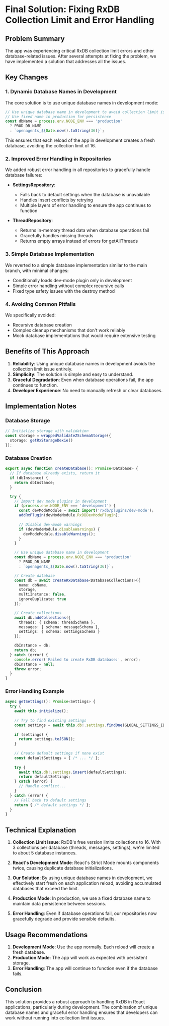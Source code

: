 # Final Solution: Fixing RxDB Collection Limit and Error Handling

## Problem Summary

The app was experiencing critical RxDB collection limit errors and other database-related issues. After several attempts at fixing the problem, we have implemented a solution that addresses all the issues.

## Key Changes

### 1. Dynamic Database Names in Development

The core solution is to use unique database names in development mode:

```typescript
// Use unique database name in development to avoid collection limit issues
// Use fixed name in production for persistence
const dbName = process.env.NODE_ENV === 'production' 
  ? PROD_DB_NAME 
  : `openagents_${Date.now().toString(36)}`;
```

This ensures that each reload of the app in development creates a fresh database, avoiding the collection limit of 16.

### 2. Improved Error Handling in Repositories

We added robust error handling in all repositories to gracefully handle database failures:

- **SettingsRepository**: 
  - Falls back to default settings when the database is unavailable
  - Handles insert conflicts by retrying
  - Multiple layers of error handling to ensure the app continues to function

- **ThreadRepository**:
  - Returns in-memory thread data when database operations fail
  - Gracefully handles missing threads
  - Returns empty arrays instead of errors for getAllThreads

### 3. Simple Database Implementation

We reverted to a simple database implementation similar to the main branch, with minimal changes:

- Conditionally loads dev-mode plugin only in development
- Simple error handling without complex recursive calls
- Fixed type safety issues with the destroy method

### 4. Avoiding Common Pitfalls

We specifically avoided:
- Recursive database creation
- Complex cleanup mechanisms that don't work reliably
- Mock database implementations that would require extensive testing

## Benefits of This Approach

1. **Reliability**: Using unique database names in development avoids the collection limit issue entirely.
2. **Simplicity**: The solution is simple and easy to understand.
3. **Graceful Degradation**: Even when database operations fail, the app continues to function.
4. **Developer Experience**: No need to manually refresh or clear databases.

## Implementation Notes

### Database Storage

```typescript
// Initialize storage with validation
const storage = wrappedValidateZSchemaStorage({
  storage: getRxStorageDexie()
});
```

### Database Creation

```typescript
export async function createDatabase(): Promise<Database> {
  // If database already exists, return it
  if (dbInstance) {
    return dbInstance;
  }

  try {
    // Import dev mode plugins in development
    if (process.env.NODE_ENV === 'development') {
      const devModeModule = await import('rxdb/plugins/dev-mode');
      addRxPlugin(devModeModule.RxDBDevModePlugin);
      
      // Disable dev-mode warnings
      if (devModeModule.disableWarnings) {
        devModeModule.disableWarnings();
      }
    }

    // Use unique database name in development
    const dbName = process.env.NODE_ENV === 'production' 
      ? PROD_DB_NAME 
      : `openagents_${Date.now().toString(36)}`;

    // Create database
    const db = await createRxDatabase<DatabaseCollections>({
      name: dbName,
      storage,
      multiInstance: false,
      ignoreDuplicate: true
    });

    // Create collections
    await db.addCollections({
      threads: { schema: threadSchema },
      messages: { schema: messageSchema },
      settings: { schema: settingsSchema }
    });

    dbInstance = db;
    return db;
  } catch (error) {
    console.error('Failed to create RxDB database:', error);
    dbInstance = null;
    throw error;
  }
}
```

### Error Handling Example

```typescript
async getSettings(): Promise<Settings> {
  try {
    await this.initialize();
    
    // Try to find existing settings
    const settings = await this.db!.settings.findOne(GLOBAL_SETTINGS_ID).exec();
    
    if (settings) {
      return settings.toJSON();
    }
    
    // Create default settings if none exist
    const defaultSettings = { /* ... */ };
    
    try {
      await this.db!.settings.insert(defaultSettings);
      return defaultSettings;
    } catch (error) {
      // Handle conflict...
    }
  } catch (error) {
    // Fall back to default settings
    return { /* default settings */ };
  }
}
```

## Technical Explanation

1. **Collection Limit Issue**: RxDB's free version limits collections to 16. With 3 collections per database (threads, messages, settings), we're limited to about 5 database instances.

2. **React's Development Mode**: React's Strict Mode mounts components twice, causing duplicate database initializations.

3. **Our Solution**: By using unique database names in development, we effectively start fresh on each application reload, avoiding accumulated databases that exceed the limit.

4. **Production Mode**: In production, we use a fixed database name to maintain data persistence between sessions.

5. **Error Handling**: Even if database operations fail, our repositories now gracefully degrade and provide sensible defaults.

## Usage Recommendations

1. **Development Mode**: Use the app normally. Each reload will create a fresh database.
2. **Production Mode**: The app will work as expected with persistent storage.
3. **Error Handling**: The app will continue to function even if the database fails.

## Conclusion

This solution provides a robust approach to handling RxDB in React applications, particularly during development. The combination of unique database names and graceful error handling ensures that developers can work without running into collection limit issues.
